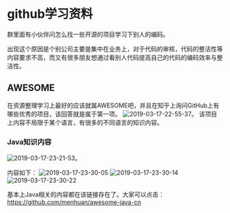 # github学习资料

群里面有小伙伴问怎么找一些开源的项目学习下别人的编码。

出现这个原因是个别公司主要是集中在业务上，对于代码的审核，代码的整洁性等内容要求不高，而又有很多朋友想通过看别人代码提高自己的代码的编码效率与整洁性。

## AWESOME

在资源整理学习上最好的应该就属AWESOME吧，并且在知乎上询问GitHub上有哪些优秀的项目，该回答就是属于第一项。
![2019-03-17-22-55-37](http://jikelearn.cn/2019-03-17-22-55-37.png)。
该项目上内容不局限于某个语言，有很多的不同语言的知识内容。

### Java知识内容

![2019-03-17-23-21-53](http://jikelearn.cn/2019-03-17-23-21-53.png)。

内容如下：
![2019-03-17-23-30-05](http://jikelearn.cn/2019-03-17-23-30-05.png)
![2019-03-17-23-30-14](http://jikelearn.cn/2019-03-17-23-30-14.png)
![2019-03-17-23-30-22](http://jikelearn.cn/2019-03-17-23-30-22.png)

基本上Java相关的内容都在该链接存在了。大家可以点击：https://github.com/menhuan/awesome-java-cn